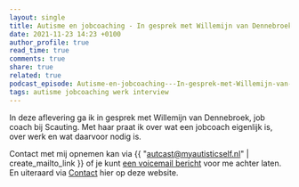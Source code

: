 ```yaml
---
layout: single
title: Autisme en jobcoaching - In gesprek met Willemijn van Dennebroek
date: 2021-11-23 14:23 +0100
author_profile: true
read_time: true
comments: true
share: true
related: true
podcast_episode: Autisme-en-jobcoaching---In-gesprek-met-Willemijn-van-Dennebroek-etcdkf
tags: autisme jobcoaching werk interview
---
```

In deze aflevering ga ik in gesprek met Willemijn van Dennebroek, job coach bij Scauting. Met haar praat ik over wat een jobcoach eigenlijk is, over werk en wat daarvoor nodig is.

Contact met mij opnemen kan via {{ "autcast@myautisticself.nl" | create_mailto_link }} of je kunt [een voicemail bericht](https://anchor.fm/autcast/message) voor me achter laten. En uiteraard via [Contact](/contact/) hier op deze website.
